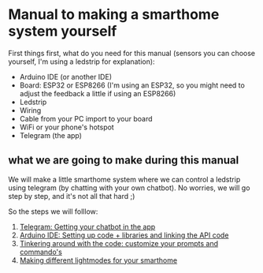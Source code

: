# Manual to making a smarthome system yourself

First things first, what do you need for this manual (sensors you can choose yourself, I'm using a ledstrip for explanation):
- Arduino IDE (or another IDE)
- Board: ESP32 or ESP8266 (I'm using an ESP32, so you might need to adjust the feedback a little if using an ESP8266)
- Ledstrip
- Wiring
- Cable from your PC import to your board
- WiFi or your phone's hotspot
- Telegram (the app)

## what we are going to make during this manual
We will make a little smarthome system where we can control a ledstrip using telegram (by chatting with your own chatbot).
No worries, we will go step by step, and it's not all that hard ;)

So the steps we will folllow:
1. [Telegram: Getting your chatbot in the app](#telegram)
2. [Arduino IDE: Setting up code + libraries and linking the API code](#arduino)
3. [Tinkering around with the code: customize your prompts and commando's](#tinkering)
4. [Making different lightmodes for your smarthome](#lightmodes)

